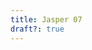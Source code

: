 ```yaml
---
title: Jasper 07
draft?: true
---
```


<a-scene>
    <a-sky src="/images/panoramas/jasper-art/000007.jpg" rotation="0 -130 0"></a-sky>
</a-scene>

